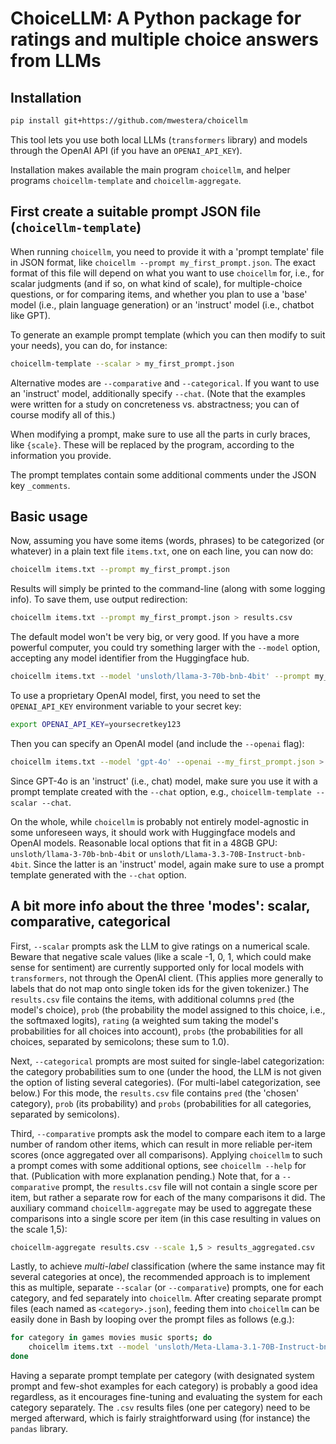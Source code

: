 # ChoiceLLM: A Python package for ratings and multiple choice answers from LLMs 

## Installation

```bash
pip install git+https://github.com/mwestera/choicellm
```

This tool lets you use both local LLMs (`transformers` library) and models through the OpenAI API (if you have an `OPENAI_API_KEY`).

Installation makes available the main program `choicellm`, and helper programs `choicellm-template` and `choicellm-aggregate`.


## First create a suitable prompt JSON file (`choicellm-template`)

When running `choicellm`, you need to provide it with a 'prompt template' file in JSON format, like `choicellm --prompt my_first_prompt.json`. The exact format of this file will depend on what you want to use `choicellm` for, i.e., for scalar judgments (and if so, on what kind of scale), for multiple-choice questions, or for comparing items, and whether you plan to use a 'base' model (i.e., plain language generation) or an 'instruct' model (i.e., chatbot like GPT).

To generate an example prompt template (which you can then modify to suit your needs), you can do, for instance:

```bash
choicellm-template --scalar > my_first_prompt.json
```

Alternative modes are `--comparative` and `--categorical`. If you want to use an 'instruct' model, additionally specify `--chat`. (Note that the examples were written for a study on concreteness vs. abstractness; you can of course modify all of this.)

When modifying a prompt, make sure to use all the parts in curly braces, like `{scale}`. These will be replaced by the program, according to the information you provide.

The prompt templates contain some additional comments under the JSON key `_comments`.

## Basic usage

Now, assuming you have some items (words, phrases) to be categorized (or whatever) in a plain text file `items.txt`, one on each line, you can now do:

```bash
choicellm items.txt --prompt my_first_prompt.json
```

Results will simply be printed to the command-line (along with some logging info). To save them, use output redirection:

```bash
choicellm items.txt --prompt my_first_prompt.json > results.csv
```

The default model won't be very big, or very good. If you have a more powerful computer, you could try something larger with the `--model` option, accepting any model identifier from the Huggingface hub.

```bash
choicellm items.txt --model 'unsloth/llama-3-70b-bnb-4bit' --prompt my_first_prompt.json > results.csv
```

To use a proprietary OpenAI model, first, you need to set the `OPENAI_API_KEY` environment variable to your secret key:

```bash
export OPENAI_API_KEY=yoursecretkey123
```

Then you can specify an OpenAI model (and include the `--openai` flag):

```bash
choicellm items.txt --model 'gpt-4o' --openai --my_first_prompt.json > results.csv
```

Since GPT-4o is an 'instruct' (i.e., chat) model, make sure you use it with a prompt template created with the `--chat` option, e.g., `choicellm-template --scalar --chat`.

On the whole, while `choicellm` is probably not entirely model-agnostic in some unforeseen ways, it should work with Huggingface models and OpenAI models. Reasonable local options that fit in a 48GB GPU: `unsloth/llama-3-70b-bnb-4bit` or `unsloth/Llama-3.3-70B-Instruct-bnb-4bit`. Since the latter is an 'instruct' model, again make sure to use a prompt template generated with the `--chat` option.

## A bit more info about the three 'modes': scalar, comparative, categorical

First, `--scalar` prompts ask the LLM to give ratings on a numerical scale. Beware that negative scale values (like a scale -1, 0, 1, which could make sense for sentiment) are currently supported only for local models with `transformers`, not through the OpenAI client. (This applies more generally to labels that do not map onto single token ids for the given tokenizer.) The `results.csv` file contains the items, with additional columns `pred` (the model's choice), `prob` (the probability the model assigned to this choice, i.e., the softmaxed logits), `rating` (a weighted sum taking the model's probabilities for all choices into account), `probs` (the probabilities for all choices, separated by semicolons; these sum to 1.0). 

Next, `--categorical` prompts are most suited for single-label categorization: the category probabilities sum to one (under the hood, the LLM is not given the option of listing several categories). (For multi-label categorization, see below.) For this mode, the `results.csv` file contains `pred` (the 'chosen' category), `prob` (its probability) and `probs` (probabilities for all categories, separated by semicolons).

Third, `--comparative` prompts ask the model to compare each item to a large number of random other items, which can result in more reliable per-item scores (once aggregated over all comparisons). Applying `choicellm` to such a prompt comes with some additional options, see `choicellm --help` for that. (Publication with more explanation pending.) Note that, for a `--comparative` prompt, the `results.csv` file will not contain a single score per item, but rather a separate row for each of the many comparisons it did. The auxiliary command `choicellm-aggregate` may be used to aggregate these comparisons into a single score per item (in this case resulting in values on the scale 1,5):

```bash
choicellm-aggregate results.csv --scale 1,5 > results_aggregated.csv
```

Lastly, to achieve _multi-label_ classification (where the same instance may fit several categories at once), the recommended approach is to implement this as multiple, separate `--scalar` (or `--comparative`) prompts, one for each category, and fed separately into `choicellm`. After creating separate prompt files (each named as `<category>.json`), feeding them into `choicellm` can be easily done in Bash by looping over the prompt files as follows (e.g.):

```bash
for category in games movies music sports; do
    choicellm items.txt --model 'unsloth/Meta-Llama-3.1-70B-Instruct-bnb-4bit' --prompt "$category.json" > "$category.csv"
done
```

Having a separate prompt template per category (with designated system prompt and few-shot examples for each category) is probably a good idea regardless, as it encourages fine-tuning and evaluating the system for each category separately. The `.csv` results files (one per category) need to be merged afterward, which is fairly straightforward using (for instance) the `pandas` library. 


